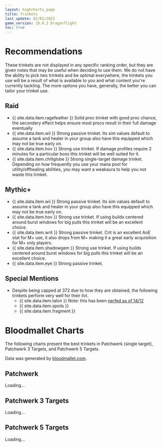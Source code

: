 ```yaml
---
layout: highcharts_page
title: Trinkets
last_update: 02/01/2023
game_version: 10.0.2 Dragonflight
toc: true
---
```

# Recommendations
These trinkets are not displayed in any specific ranking order, but they are given notes that may be useful when deciding to use them. We do not have the ability to pick two trinkets and be optimal everywhere, the trinkets you use will be a result of what is available to you and what content you're currently tackling. The more options you have, generally, the better you can tailor your trinket use.

## Raid
* {{ site.data.item.ragefeather }} Solid proc trinket with good proc chance, the secondary effect helps ensure most procs result in their full damage eventually
* {{ site.data.item.wii }} Strong passive trinket. Its sim values default to assume a tank and healer in your group also have this equipped which may not be true early on.
* {{ site.data.item.hov }} Strong use trinket. If damage profiles require 2 minutes for a particular boss this trinket will be well suited for it.
* {{ site.data.item.chillglobe }} Strong single-target damage trinket. Depending on how frequently you use your mana pool for utility/offhealing abilities, you may want a weakaura to help you not waste this trinket.


## Mythic+
* {{ site.data.item.wii }} Strong passive trinket. Its sim values default to assume a tank and healer in your group also have this equipped which may not be true early on.
* {{ site.data.item.hov }} Strong use trinket. If using builds centered around burst windows for big pulls this trinket will be an excellent choice.
* {{ site.data.item.writ }} Strong passive trinket. Crit is an excellent AoE stat for M+ use, it also drops from M+ making it a great early acquisition for M+ only players.
* {{ site.data.item.shadowgem }} Strong use trinket. If using builds centered around burst windows for big pulls this trinket will be an excellent choice.
* {{ site.data.item.eye }} Strong passive trinket. 

## Special Mentions
* Despite being capped at 372 due to how they are obtained, the following trinkets perform very well for their ilvl.
    * {{ site.data.item.talon }}  Note: this has been [nerfed as of 14/12](https://www.wowhead.com/news/uldaman-time-breaching-talon-trinket-nerfed-in-hotfix-330514?webhook)
    * {{ site.data.item.spoils }}
    * {{ site.data.item.fragment }}

# Bloodmallet Charts
The following charts present the best trinkets in Patchwerk (single
target), Patchwerk 3 Targets, and Patchwerk 5 Targets.

Data was generated by [bloodmallet.com](https://bloodmallet.com).

## Patchwerk
<div id="bloodmallet_patchwerk" class="bloodmallet_chart" data-wow-class="shaman" data-wow-spec="elemental" data-font-color="#eee" data-background-color="#222" data-entries="15">Loading...</div>

## Patchwerk 3 Targets
<div id="bloodmallet_patchwerk3" class="bloodmallet_chart" data-wow-class="shaman" data-wow-spec="elemental" data-fight-style="castingpatchwerk3" data-font-color="#eee" data-background-color="#222" data-entries="15">Loading...</div>

## Patchwerk 5 Targets
<div id="bloodmallet_patchwerk5" class="bloodmallet_chart" data-wow-class="shaman" data-wow-spec="elemental" data-fight-style="castingpatchwerk5" data-font-color="#eee" data-background-color="#222" data-entries="15">Loading...</div>
